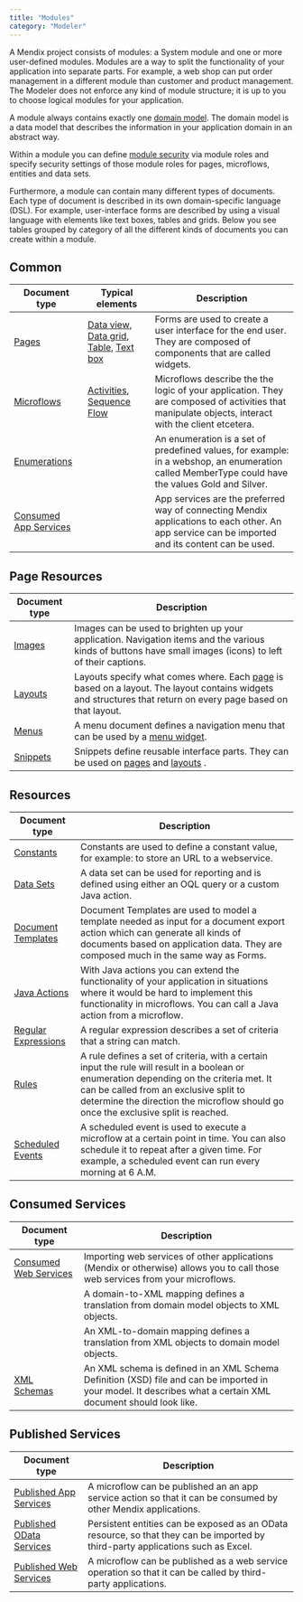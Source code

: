 ```yaml
---
title: "Modules"
category: "Modeler"
---
```



A Mendix project consists of modules: a System module and one or more user-defined modules. Modules are a way to split the functionality of your application into separate parts. For example, a web shop can put order management in a different module than customer and product management. The Modeler does not enforce any kind of module structure; it is up to you to choose logical modules for your application.

A module always contains exactly one [domain model](Domain+Model). The domain model is a data model that describes the information in your application domain in an abstract way.

Within a module you can define [module security](Module+Security) via module roles and specify security settings of those module roles for pages, microflows, entities and data sets.

Furthermore, a module can contain many different types of documents. Each type of document is described in its own domain-specific language (DSL). For example, user-interface forms are described by using a visual language with elements like text boxes, tables and grids. Below you see tables grouped by category of all the different kinds of documents you can create within a module.

## Common

| Document type | Typical elements | Description |
| --- | --- | --- |
| [Pages](Pages) | [Data view](Data+view), [Data grid](Data+grid), [Table](Table), [Text box](Text+box) | Forms are used to create a user interface for the end user. They are composed of components that are called widgets. |
| [Microflows](Microflows) | [Activities](Activities), [Sequence Flow](Sequence+Flow) | Microflows describe the the logic of your application. They are composed of activities that manipulate objects, interact with the client etcetera. |
| [Enumerations](Enumerations) |   | An enumeration is a set of predefined values, for example: in a webshop, an enumeration called MemberType could have the values Gold and Silver. |
| [Consumed App Services](Consumed+App+Services) |   | App services are the preferred way of connecting Mendix applications to each other. An app service can be imported and its content can be used. |

## Page Resources

| Document type | Description |
| --- | --- |
| [Images](Images+refguide) | Images can be used to brighten up your application. Navigation items and the various kinds of buttons have small images (icons) to left of their captions. |
| [Layouts](Layout) | Layouts specify what comes where. Each  [page](Page) is based on a layout. The layout contains widgets and structures that return on every page based on that layout.  |
| [Menus](Menu) | A menu document defines a navigation menu that can be used by a  [menu widget](Menu+Widgets). |
| [Snippets](Snippet) | Snippets define reusable interface parts. They can be used on  [pages](Page) and  [layouts](Layout) . |

## Resources

| Document type | Description |
| --- | --- |
| [Constants](Constants) | Constants are used to define a constant value, for example: to store an URL to a webservice. |
| [Data Sets](Data+Sets) | A data set can be used for reporting and is defined using either an OQL query or a custom Java action. |
| [Document Templates](Document+Templates) | Document Templates are used to model a template needed as input for a document export action which can generate all kinds of documents based on application data. They are composed much in the same way as Forms. |
| [Java Actions](Java+Actions) | With Java actions you can extend the functionality of your application in situations where it would be hard to implement this functionality in microflows. You can call a Java action from a microflow. |
| [Regular Expressions](Regular+Expressions) | A regular expression describes a set of criteria that a string can match. |
| [Rules](Rules) | A rule defines a set of criteria, with a certain input the rule will result in a boolean or enumeration depending on the criteria met. It can be called from an exclusive split to determine the direction the microflow should go once the exclusive split is reached. |
| [Scheduled Events](Scheduled+Events) | A scheduled event is used to execute a microflow at a certain point in time. You can also schedule it to repeat after a given time. For example, a scheduled event can run every morning at 6 A.M. |

## Consumed Services

| Document type | Description |
| --- | --- |
| [Consumed Web Services](Consumed+Web+Services) | Importing web services of other applications (Mendix or otherwise) allows you to call those web services from your microflows. |
|  | A domain-to-XML mapping defines a translation from domain model objects to XML objects. |
|  | An XML-to-domain mapping defines a translation from XML objects to domain model objects. |
| [XML Schemas](XML+Schemas) | An XML schema is defined in an XML Schema Definition (XSD) file and can be imported in your model. It describes what a certain XML document should look like. |

## Published Services

| Document type | Description |
| --- | --- |
| [Published App Services](Published+App+Services) | A microflow can be published an an app service action so that it can be consumed by other Mendix applications. |
| [Published OData Services](Published+OData+Services) | Persistent entities can be exposed as an OData resource, so that they can be imported by third-party applications such as Excel. |
| [Published Web Services](Published+Web+Services) | A microflow can be published as a web service operation so that it can be called by third-party applications. |
